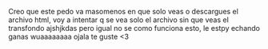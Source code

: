 Creo que este pedo va masomenos en que solo veas o descargues el archivo html, voy a intentar q se vea solo el archivo sin que veas el transfondo ajshjkdas
pero igual no se como funciona esto, le estpy echando ganas wuaaaaaaaa
ojala te guste
<3

